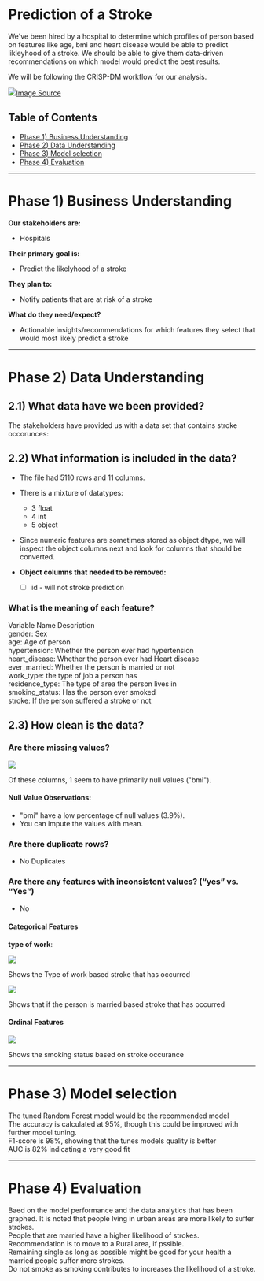 # Prediction of a Stroke
We've been hired by a hospital to determine which profiles of person based on features like age, bmi and heart disease would be able to predict likleyhood of a stroke. We should be able to give them data-driven recommendations on which model would predict the best results.

We will be following the CRISP-DM workflow for our analysis.  

<a href="https://www.datascience-pm.com/crisp-dm-2"><img src="CRISP-DM.png"/>Image Source</a></center>


## Table of Contents

- [Phase 1) Business Understanding](#phase1)
- [Phase 2) Data Understanding](#phase2)
- [Phase 3) Model selection](#phase3)
- [Phase 4) Evaluation](#phase4)


___

<a name='phase1'></a>
# Phase 1) Business Understanding


**Our stakeholders are:**
- Hospitals

**Their primary goal is:**
- Predict the likelyhood of a stroke

**They plan to:**
- Notify patients that are at risk of a stroke

**What do they need/expect?**
- Actionable insights/recommendations for which features they select that would most likely predict a stroke

___

<a name='phase2'></a>
# Phase 2) Data Understanding


## 2.1) What data have we been provided?




<p>The stakeholders have provided us with a data set that contains stroke occorunces:</p>
</p>

## 2.2) What information is included in the data?


- The file had 5110 rows and 11 columns.
- There is a mixture of datatypes:
  - 3 float
  - 4 int
  - 5 object
- Since numeric features are sometimes stored as object dtype, we will inspect the object columns next and look for columns that should be converted.

- **Object columns that needed to be removed:**
  - [ ] id - will not stroke prediction
  
  
### **What is the meaning of each feature?**

Variable Name Description<br>
gender: Sex<br>
age: Age of person<br>
hypertension: Whether the person ever had hypertension<br>
heart_disease: Whether the person ever had Heart disease<br>
ever_married: Whether the person is married or not<br>
work_type: the type of job a person has<br>
residence_type: The type of area the person lives in<br>
smoking_status: Has the person ever smoked<br>
stroke: If the person suffered a stroke or not<br>


## **2.3) How clean is the data?**

### Are there missing values?

<img src="missingdata.png">


Of these columns, 1 seem to have primarily null values ("bmi"). 

#### Null Value Observations:
- "bmi" have a low percentage of null values (3.9%).
- You can impute the values with mean.
  
### Are there duplicate rows?

- No Duplicates

### Are there any features with inconsistent values? (“yes” vs. “Yes”)
- No

#### Categorical Features
**type of work**: 

<img src="worktype_stroke.png">

Shows the Type of work based stroke that has occurred

<img src="married_stroke.png">

Shows that if the person is married based stroke that has occurred

#### Ordinal Features

<img src="smokingstatus.png">

Shows the  smoking status based on stroke occurance

___
<a name='phase3'></a>
# Phase 3) Model selection
 
The tuned Random Forest model would be the recommended model<br>
The accuracy is calculated at 95%, though this could be improved with further model tuning.<br>
F1-score is 98%, showing that the tunes models quality is better<br>
AUC is 82% indicating a very good fit<br>

___
<a name='phase4'></a>
# Phase 4) Evaluation
 
Baed on the model performance and the data analytics that has been graphed. It is noted that people lving in urban areas are more likely to suffer strokes. <br>People that are married have a higher likelihood of strokes.<br>
Recommendation is to move to a Rural area, if pssible. <br>
Remaining single as long as possible might be good for your health a married people suffer more strokes.<br>
Do not smoke as smoking contributes to increases the likelihood of a stroke.<br>

